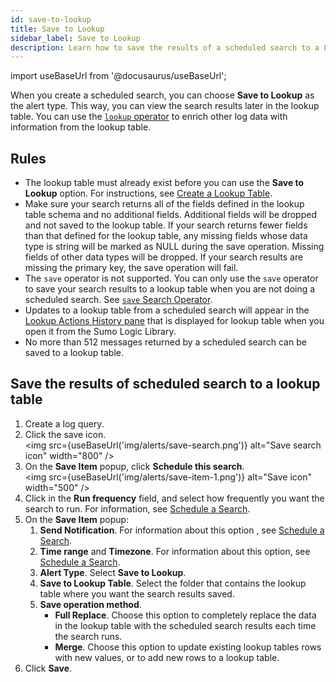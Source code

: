 ```yaml
---
id: save-to-lookup
title: Save to Lookup
sidebar_label: Save to Lookup
description: Learn how to save the results of a scheduled search to a Lookup Table.
---
```


import useBaseUrl from '@docusaurus/useBaseUrl';

When you create a scheduled search, you can choose **Save to Lookup** as the alert type. This way, you can view the search results later in the lookup table. You can use the [`lookup` operator](/docs/search/search-query-language/search-operators/lookup) to enrich other log data with information from the lookup table.

## Rules

* The lookup table must already exist before you can use the **Save to Lookup** option. For instructions, see [Create a Lookup Table](/docs/search/lookup-tables/create-lookup-table).
* Make sure your search returns all of the fields defined in the lookup table schema and no additional fields. Additional fields will be dropped and not saved to the lookup table. If your search returns fewer fields than that defined for the lookup table, any missing fields whose data type is string will be marked as NULL during the save operation. Missing fields of other data types will be dropped. If your search results are missing the primary key, the save operation will fail. 
* The `save` operator is not supported. You can only use the `save` operator to save your search results to a lookup table when you are not doing a scheduled search. See [`save` Search Operator](/docs/search/search-query-language/search-operators/save).
* Updates to a lookup table from a scheduled search will appear in the [Lookup Actions History pane](/docs/search/lookup-tables/manage-update-lookup-tables/#view-lookup-table-update-status) that is displayed for lookup table when you open it from the Sumo Logic Library.
* No more than 512 messages returned by a scheduled search can be saved to a lookup table.

## Save the results of scheduled search to a lookup table

1. Create a log query.
1. Click the save icon.<br/><img src={useBaseUrl('img/alerts/save-search.png')} alt="Save search icon" width="800" />
1. On the **Save Item** popup, click **Schedule this search**. <br/><img src={useBaseUrl('img/alerts/save-item-1.png')} alt="Save icon" width="500" />
1. Click in the **Run frequency** field, and select how frequently you want the search to run. For information, see [Schedule a Search](/docs/alerts/scheduled-searches/schedule-search). 
1. On the **Save Item** popup:
   1. **Send Notification**. For information about this option , see [Schedule a Search](/docs/alerts/scheduled-searches/schedule-search).
   1. **Time range** and **Timezone**. For information about this option, see [Schedule a Search](/docs/alerts/scheduled-searches/schedule-search).
   1. **Alert Type**. Select **Save to Lookup**.
   1. **Save to Lookup Table**. Select the folder that contains the lookup table where you want the search results saved.
   1. **Save operation method**. 
      * **Full Replace**. Choose this option to completely replace the data in the lookup table with the scheduled search results each time the search runs.
      * **Merge**. Choose this option to update existing lookup tables rows with new values, or to add new rows to a lookup table. 
1. Click **Save**.
